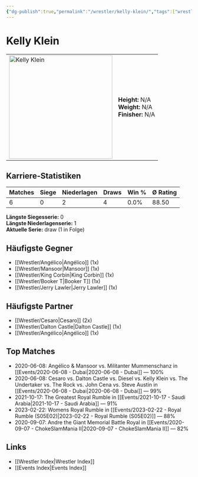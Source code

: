 ```yaml
---
{"dg-publish":true,"permalink":"/wrestler/kelly-klein/","tags":["wrestler"],"noteIcon":"","created":"2025-08-11T09:33:19.608+02:00"}
---
```



# Kelly Klein

<table>
<tr>
<td><img src="Kelly Klein.png" width="280" alt="Kelly Klein"></td>
<td>
<b>Height:</b> N/A<br>
<b>Weight:</b> N/A<br>
<b>Finisher:</b> N/A<br>
</td>
</tr>
</table>

## Karriere-Statistiken

| Matches | Siege | Niederlagen | Draws | Win % | Ø Rating |
|---------|-------|-------------|-------|-------|-----------|
| 6 | 0 | 2 | 4 | 0.0% | 88.50 |

**Längste Siegesserie:** 0<br>**Längste Niederlagenserie:** 1<br>**Aktuelle Serie:** draw (1 in Folge)


## Häufigste Gegner
- [[Wrestler/Angélico\|Angélico]] (1x)
- [[Wrestler/Mansoor\|Mansoor]] (1x)
- [[Wrestler/King Corbin\|King Corbin]] (1x)
- [[Wrestler/Booker T\|Booker T]] (1x)
- [[Wrestler/Jerry Lawler\|Jerry Lawler]] (1x)

## Häufigste Partner
- [[Wrestler/Cesaro\|Cesaro]] (2x)
- [[Wrestler/Dalton Castle\|Dalton Castle]] (1x)
- [[Wrestler/Angélico\|Angélico]] (1x)

## Top Matches
- 2020-06-08: Angélico & Mansoor vs. Militanter Mummenschanz in [[Events/2020-06-08 - Dubai\|2020-06-08 - Dubai]] — 100%
- 2020-06-08: Cesaro  vs. Dalton Castle vs. Diesel vs. Kelly Klein vs. The Undertaker  vs. The Rock vs. John Cena vs. Steve Austin in [[Events/2020-06-08 - Dubai\|2020-06-08 - Dubai]] — 99%
- 2021-10-17: The Greatest Royal Rumble in [[Events/2021-10-17 - Saudi Arabia\|2021-10-17 - Saudi Arabia]] — 91%
- 2023-02-22: Womens Royal Rumble in [[Events/2023-02-22 - Royal Rumble (S05E02)\|2023-02-22 - Royal Rumble (S05E02)]] — 88%
- 2020-09-07: Andre the Giant Memorial Battle Royal in [[Events/2020-09-07 - ChokeSlamMania II\|2020-09-07 - ChokeSlamMania II]] — 82%

## Links
- [[Wrestler Index\|Wrestler Index]]
- [[Events Index\|Events Index]]

